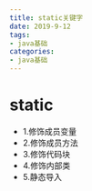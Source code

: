 ```yaml
---
title: static关键字
date: 2019-9-12
tags: 
- java基础
categories:
- java基础
---
```


# static
* 1.修饰成员变量
* 2.修饰成员方法
* 3.修饰代码块
* 4.修饰内部类
* 5.静态导入
